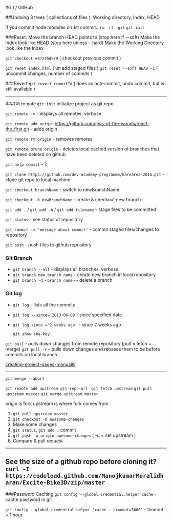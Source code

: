 #Git / GitHub

##Undoing
3 trees ( collections of files ):  Working directory, Index, HEAD

If you commit node modules on 1st commit..
  `rm -rf .git`
  `git init`

###Reset:
  Move the branch HEAD points to (stop here if --soft)
  Make the Index look like HEAD (stop here unless --hard)
  Make the Working Directory look like the Index

  `git checkout e8723hdk79` ( checkout previous commit )

  `git reset index.html` ( un add staged files )
  `git reset --soft HEAD ~1` ( uncommit changes, number of commits )

###Revert
  `git revert commitId` ( does an anti-commit, undo commit, but is still available )

---

###Git remote
`git init` initialize project as git repo

`git remote -v` - displays all remotes, verbose

`git remote add origin` https://github.com/jess-of-the-woods/react-the_first.git - adds origin

`git remote rm origin` - removes remotes

`git remote prune origin` - deletes local cached version of branches that have been deleted on github


`git help commit` - ?



`git clone https://github.com/dev-academy-programme/karearea-2016.git` - clone git repo to local machine

`git checkout branchName` - switch to newBranchName

`git checkout -b newBranchName` - create & checkout new branch

`git add .` / `git add -A` / `git add filename` - stage files to be committed


`git status` - see status of repository

`git commit -m "message about commit"` - commit staged files/changes to repository

`git push` - push files to github repository

### Git Branch
- `git branch --all` - displays all branches, verbose
- `git branch new_branch_name` - create new branch in local repository
- `git branch -d <branch name>` - delete a branch

### Git log
- `git log` - lists all the commits
- `git log --since='2013-06-09` - since specified date
- `git log since ='2 weeks ago'` - since 2 weeks ago

  `git show sha-key`


`git pull` - pulls down changes from remote repository (pull = fetch + merge)
`git pull -r` - pulls down changes and rebases them to be before commits on local branch

[creating-project-pages-manually](https://help.github.com/articles/creating-project-pages-manually/)

---

`git merge --abort`

`git remote add upstream git-repo-url `
`git fetch upstream`
`git pull upstream master`
`git merge upstream master`

origin is fork
upstream is where fork comes from

1. `git pull upstream master`
2. `git checkout -b awesome-changes`
3. Make some changes
4. `git status`, `git add .` commit
5. `git push -u origin awesome-changes` ( -u = set upstream )
6. Compare & pull request

---

See the size of a github repo before cloning it?
`curl -I https://codeload.github.com/ManojkumarMuralidharan/Excite-Bike3D/zip/master`
---

###Password Caching
`git config --global credential.helper cache` - cache password in git

`git config --global credential.helper 'cache --timeout=3600'` - timeout = 1 hour
